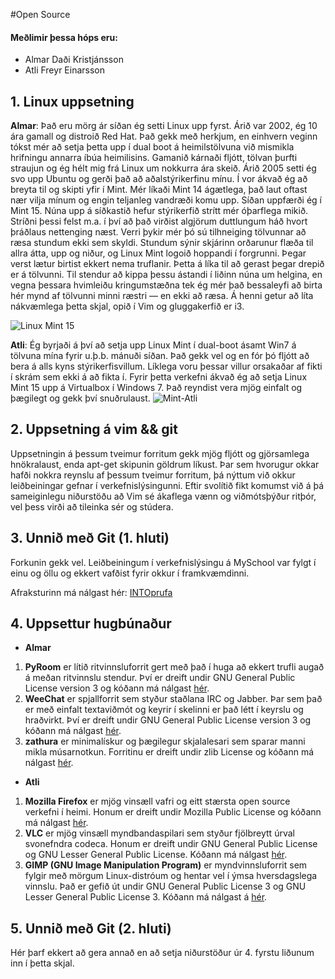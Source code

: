 #Open Source

#### Meðlimir þessa hóps eru: ####

 * Almar Daði Kristjánsson
 * Atli Freyr Einarsson

## 1. Linux uppsetning

**Almar**: Það eru mörg ár síðan ég setti Linux upp fyrst. Árið var 2002, ég 10 ára gamall og distroið Red Hat. Það gekk með herkjum, en einhvern veginn tókst mér að setja þetta upp í dual boot á heimilstölvuna við mismikla hrifningu annarra íbúa heimilisins. Gamanið kárnaði fljótt, tölvan þurfti straujun og ég hélt mig frá Linux um nokkurra ára skeið. Árið 2005 setti ég svo upp Ubuntu og gerði það að aðalstýrikerfinu mínu. Í vor ákvað ég að breyta til og skipti yfir í Mint. Mér líkaði Mint 14 ágætlega, það laut oftast nær vilja mínum og engin teljanleg vandræði komu upp. Síðan uppfærði ég í Mint 15. Núna upp á síðkastið hefur stýrikerfið strítt mér óþarflega mikið. Stríðni þessi felst m.a. í því að það virðist algjörum duttlungum háð hvort þráðlaus nettenging næst. Verri þykir mér þó sú tilhneiging tölvunnar að ræsa stundum ekki sem skyldi. Stundum sýnir skjárinn orðarunur flæða til allra átta, upp og niður, og Linux Mint logoið hoppandi í forgrunni. Þegar verst lætur birtist ekkert nema truflanir. Þetta á líka til að gerast þegar drepið er á tölvunni. Til stendur að kippa þessu ástandi í liðinn núna um helgina, en vegna þessara hvimleiðu kringumstæðna tek ég mér það bessaleyfi að birta hér mynd af tölvunni minni ræstri — en ekki að ræsa. Á henni getur að líta nákvæmlega þetta skjal, opið í Vim og gluggakerfið er i3. 

![Linux Mint 15](http://i.imgur.com/eX5Riul.jpg)    

**Atli**: 
Ég byrjaði á því að setja upp Linux Mint í dual-boot ásamt Win7 á tölvuna mína fyrir u.þ.b. mánuði síðan. Það gekk vel og en fór þó fljótt að bera á alls kyns stýrikerfisvillum. Líklega voru þessar villur orsakaðar af fikti í skrám sem ekki á að fikta í. 
Fyrir þetta verkefni ákvað ég að setja Linux Mint 15 upp á Virtualbox í Windows 7. Það reyndist vera mjög einfalt og þægilegt og gekk því snuðrulaust.
![Mint-Atli](http://oi44.tinypic.com/29byizc.jpg)


## 2. Uppsetning á vim && git

Uppsetningin á þessum tveimur forritum gekk mjög fljótt og gjörsamlega hnökralaust, enda apt-get skipunin göldrum líkust. Þar sem hvorugur okkar hafði nokkra reynslu af þessum tveimur forritum, þá nýttum við okkur leiðbeiningar gefnar í verkefnislýsingunni. Eftir svolítið fikt komumst við á þá sameiginlegu niðurstöðu að Vim sé ákaflega vænn og viðmótsþýður ritþór, vel þess virði að tileinka sér og stúdera. 

## 3. Unnið með Git (1. hluti)

Forkunin gekk vel. Leiðbeiningum í verkefnislýsingu á MySchool var fylgt í einu og öllu og ekkert vafðist fyrir okkur í framkvæmdinni.

Afraksturinn má nálgast hér: [INTOprufa](https://github.com/arumaru/INTOPrufa)

## 4. Uppsettur hugbúnaður

 * **Almar**
1. **PyRoom** er lítið ritvinnsluforrit gert með það í huga að ekkert trufli augað á meðan ritvinnslu stendur. Því er dreift undir GNU General Public License version 3 og kóðann má nálgast [hér](https://code.launchpad.net/pyroom).
2. **WeeChat** er spjallforrit sem styður staðlana IRC og Jabber. Þar sem það er með einfalt textaviðmót og keyrir í skelinni er það létt í keyrslu og hraðvirkt. Því er dreift undir GNU General Public License version 3 og kóðann má nálgast [hér](http://weechat.org/dev/roadmap/).
3. **zathura** er minimalískur og þægilegur skjalalesari sem sparar manni mikla músarnotkun. Forritinu er dreift undir zlib License og kóðann má nálgast [hér](http://git.pwmt.org/).

 * **Atli**
1. **Mozilla Firefox** er mjög vinsæll vafri og eitt stærsta open source verkefni í heimi. Honum er dreift undir Mozilla Public License og kóðann má nálgast [hér](http://www.ohloh.net/p/firefox).
2. **VLC** er mjög vinsæll myndbandaspilari sem styður fjölbreytt úrval svonefndra codeca. Honum er dreift undir GNU General Public License og GNU Lesser General Public License. Kóðann má nálgast [hér](http://www.videolan.org/vlc/download-sources.html).
3. **GIMP (GNU Image Manipulation Program)** er myndvinnsluforrit sem fylgir með mörgum Linux-distróum og hentar vel í ýmsa hversdagslega vinnslu. Það er gefið út undir GNU General Public License 3 og GNU Lesser General Public License 3. Kóðann má nálgast á [hér](http://www.gimp.org/source/).

## 5. Unnið með Git (2. hluti)

Hér þarf ekkert að gera annað en að setja niðurstöður úr 4. fyrstu liðunum inn í þetta skjal.
